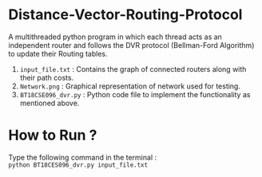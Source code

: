 # Distance-Vector-Routing-Protocol
A multithreaded python program in which each thread acts as an independent router and follows the DVR protocol (Bellman-Ford Algorithm) to update their Routing tables.

1. `input_file.txt` : Contains the graph of connected routers along with their path costs.
2. `Network.png` : Graphical representation of network used for testing.
3. `BT18CSE096_dvr.py` : Python code file to implement the functionality as mentioned above.

# How to Run ?
Type the following command in the terminal : <br />
`python BT18CES096_dvr.py input_file.txt`

